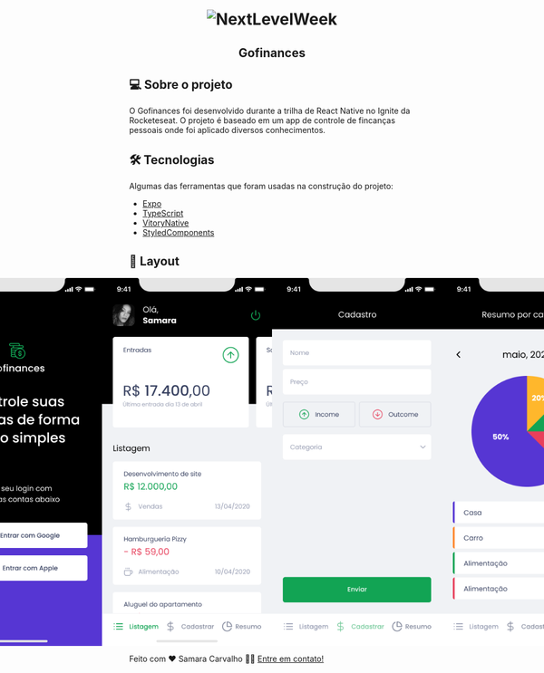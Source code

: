 <h1 align="center">
    <img alt="NextLevelWeek" title="#NextLevelWeek" src="./src/assets/favicon.svg" />
</h1>

<h2 align="center"> 
	Gofinances
</h2>

## 💻 Sobre o projeto

O Gofinances foi desenvolvido durante a trilha de React Native no Ignite da Rocketeseat. O projeto é baseado em um app de controle de fincanças pessoais onde foi aplicado diversos conhecimentos.

## 🛠 Tecnologias

Algumas das ferramentas que foram usadas na construção do projeto:

- [Expo][expo]
- [TypeScript][typescript]
- [VitoryNative][victorynative]
- [StyledComponents][styledcomponents]

## 🎨 Layout

<p align="center" style="display: flex; align-items: flex-start; justify-content: center;">
  <img alt="Gofinances" title="#Gofinances" src="./src/assets/images/inicio.png" width="300px">
  <img alt="Gofinances" title="#Gofinances" src="./src/assets/images/dashboard.png" width="300px">
  <img alt="Gofinances" title="#Gofinances" src="./src/assets/images/cadastro.png" width="300px">
  <img alt="Gofinances" title="#Gofinances" src="./src/assets/images/resumo.png" width="300px">
</p>

Feito com ❤️ Samara Carvalho 👋🏽 [Entre em contato!](https://www.linkedin.com/in/samcarvalhos/)

[expo]: https://docs.expo.dev/
[typescript]: https://www.typescriptlang.org/
[victorynative]: https://www.npmjs.com/package/victory-native
[styledcomponents]: https://styled-components.com/
